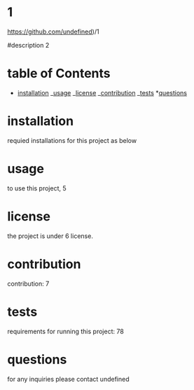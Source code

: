# 1

https://github.com/undefined)/1

#description
2

# table of Contents

- [installation](#installation)
  _[usage](#usage)
  _[license](#license)
  _[contribution](#contribution)
  _[tests](#tests) \*[questions](#questions)

# installation

requied installations for this project as below

# usage

to use this project, 5

# license

the project is under 6 license.

# contribution

contribution: 7

# tests

requirements for running this project: 78

# questions

for any inquiries please contact undefined
